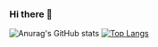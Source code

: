 ### Hi there 👋

<!--
**joaomoraiss/joaomoraiss** is a ✨ _special_ ✨ repository because its `README.md` (this file) appears on your GitHub profile.

Here are some ideas to get you started:

- 🔭 I’m currently working on ...
- 🌱 I’m currently learning ...
- 👯 I’m looking to collaborate on ...
- 🤔 I’m looking for help with ...
- 💬 Ask me about ...
- 📫 How to reach me: ...
- 😄 Pronouns: ...
- ⚡ Fun fact: ...
-->

![Anurag's GitHub stats](https://github-readme-stats.vercel.app/api?username=joaomoraiss&count_private=true&show_icons=true&theme=midnight-purple)
[![Top Langs](https://github-readme-stats.vercel.app/api/top-langs/?username=joaomoraiss&hide_progress=true)](https://github.com/joaomoraiss/github-readme-stats)
